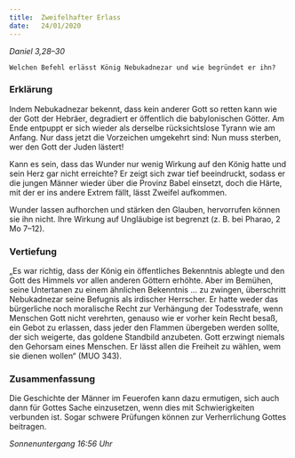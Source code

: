 ```yaml
---
title:  Zweifelhafter Erlass
date:   24/01/2020
---
```


_Daniel 3,28–30_

`Welchen Befehl erlässt König Nebukadnezar und wie begründet er ihn?`

### Erklärung

Indem Nebukadnezar bekennt, dass kein anderer Gott so retten kann wie der Gott der Hebräer, degradiert er öffentlich die babylonischen Götter. Am Ende entpuppt er sich wieder als derselbe rücksichtslose Tyrann wie am Anfang. Nur dass jetzt die Vorzeichen umgekehrt sind: Nun muss sterben, wer den Gott der Juden lästert! 

Kann es sein, dass das Wunder nur wenig Wirkung auf den König hatte und sein Herz gar nicht erreichte? Er zeigt sich zwar tief beeindruckt, sodass er die jungen Männer wieder über die Provinz Babel einsetzt, doch die Härte, mit der er ins andere Extrem fällt, lässt Zweifel aufkommen. 

Wunder lassen aufhorchen und stärken den Glauben, hervorrufen können sie ihn nicht. Ihre Wirkung auf Ungläubige ist begrenzt (z. B. bei Pharao, 2 Mo 7–12).

### Vertiefung

„Es war richtig, dass der König ein öffentliches Bekenntnis ablegte und den Gott des Himmels vor allen anderen Göttern erhöhte. Aber im Bemühen, seine Untertanen zu einem ähnlichen Bekenntnis … zu zwingen, überschritt Nebukadnezar seine Befugnis als irdischer Herrscher. Er hatte weder das bürgerliche noch moralische Recht zur Verhängung der Todesstrafe, wenn Menschen Gott nicht verehrten, genauso wie er vorher kein Recht besaß, ein Gebot zu erlassen, dass jeder den Flammen übergeben werden sollte, der sich weigerte, das goldene Standbild anzubeten. Gott erzwingt niemals den Gehorsam eines Menschen. Er lässt allen die Freiheit zu wählen, wem sie dienen wollen“ (MUO 343).


### Zusammenfassung

Die Geschichte der Männer im Feuerofen kann dazu ermutigen, sich auch dann für Gottes Sache einzusetzen, wenn dies mit Schwierigkeiten verbunden ist. Sogar schwere Prüfungen können zur Verherrlichung Gottes beitragen.

_Sonnenuntergang 16:56 Uhr_